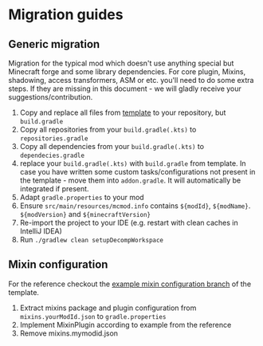 # Migration guides

## Generic migration
Migration for the typical mod which doesn't use anything special but Minecraft forge and some library dependencies.
For core plugin, Mixins, shadowing, access transformers, ASM or etc. you'll need to do some extra steps.
If they are missing in this document - we will gladly receive your suggestions/contribution.

1. Copy and replace all files from [template](https://github.com/GTNewHorizons/ExampleMod1.7.10/releases/download/latest-packages/migration.zip) to your repository, but `build.gradle`
2. Copy all repositories from your `build.gradle(.kts)` to `repositories.gradle`
3. Copy all dependencies from your `build.gradle(.kts)` to `dependecies.gradle`
4. replace your `build.gradle(.kts)` with `build.gradle` from template. In case you have written some custom tasks/configurations not present in the template - move them into `addon.gradle`. It will automatically be integrated if present.
5. Adapt `gradle.properties` to your mod
6. Ensure `src/main/resources/mcmod.info` contains `${modId}`, `${modName}`. `${modVersion}` and `${minecraftVersion}`
7. Re-import the project to your IDE (e.g. restart with clean caches in IntelliJ IDEA)
8. Run `./gradlew clean setupDecompWorkspace`

## Mixin configuration
For the reference checkout the [example mixin configuration branch](https://github.com/GTNewHorizons/ExampleMod1.7.10/tree/example-mixins) of the template.

1. Extract mixins package and plugin configuration from `mixins.yourModId.json` to `gradle.properties`
2. Implement MixinPlugin according to example from the reference
3. Remove mixins.mymodid.json
